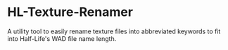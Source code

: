 # HL-Texture-Renamer
A utility tool to easily rename texture files into abbreviated keywords to fit into Half-Life's WAD file name length.
